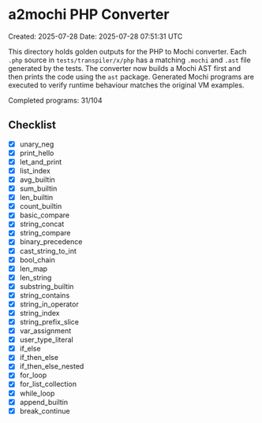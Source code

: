 # a2mochi PHP Converter

Created: 2025-07-28
Date: 2025-07-28 07:51:31 UTC

This directory holds golden outputs for the PHP to Mochi converter. Each `.php`
source in `tests/transpiler/x/php` has a matching `.mochi` and `.ast` file
generated by the tests. The converter now builds a Mochi AST first and then
prints the code using the `ast` package. Generated Mochi programs are executed
to verify runtime behaviour matches the original VM examples.

Completed programs: 31/104

## Checklist
- [x] unary_neg
- [x] print_hello
- [x] let_and_print
- [x] list_index
- [x] avg_builtin
- [x] sum_builtin
- [x] len_builtin
- [x] count_builtin
- [x] basic_compare
- [x] string_concat
- [x] string_compare
- [x] binary_precedence
- [x] cast_string_to_int
- [x] bool_chain
- [x] len_map
- [x] len_string
- [x] substring_builtin
- [x] string_contains
- [x] string_in_operator
- [x] string_index
- [x] string_prefix_slice
- [x] var_assignment
- [x] user_type_literal
- [x] if_else
- [x] if_then_else
- [x] if_then_else_nested
- [x] for_loop
- [x] for_list_collection
- [x] while_loop
- [x] append_builtin
- [x] break_continue
